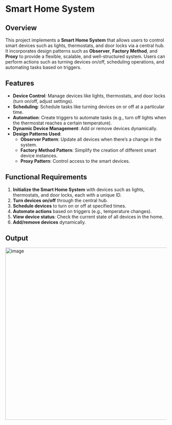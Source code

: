 # Smart Home System

## Overview

This project implements a **Smart Home System** that allows users to control smart devices such as lights, thermostats, and door locks via a central hub. It incorporates design patterns such as **Observer**, **Factory Method**, and **Proxy** to provide a flexible, scalable, and well-structured system. Users can perform actions such as turning devices on/off, scheduling operations, and automating tasks based on triggers.

## Features

- **Device Control**: Manage devices like lights, thermostats, and door locks (turn on/off, adjust settings).
- **Scheduling**: Schedule tasks like turning devices on or off at a particular time.
- **Automation**: Create triggers to automate tasks (e.g., turn off lights when the thermostat reaches a certain temperature).
- **Dynamic Device Management**: Add or remove devices dynamically.
- **Design Patterns Used**:
  - **Observer Pattern**: Update all devices when there’s a change in the system.
  - **Factory Method Pattern**: Simplify the creation of different smart device instances.
  - **Proxy Pattern**: Control access to the smart devices.

## Functional Requirements

1. **Initialize the Smart Home System** with devices such as lights, thermostats, and door locks, each with a unique ID.
2. **Turn devices on/off** through the central hub.
3. **Schedule devices** to turn on or off at specified times.
4. **Automate actions** based on triggers (e.g., temperature changes).
5. **View device status**: Check the current state of all devices in the home.
6. **Add/remove devices** dynamically.

## Output
<img width="538" alt="image" src="https://github.com/user-attachments/assets/1b045140-84f5-40eb-a602-a50e70be7936">

